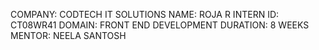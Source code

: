 COMPANY: CODTECH IT SOLUTIONS
NAME: ROJA R
INTERN ID: CT08WR41
DOMAIN: FRONT END DEVELOPMENT
DURATION: 8 WEEKS
MENTOR: NEELA SANTOSH
